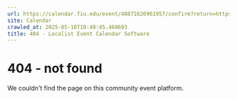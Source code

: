 ```yaml
---
url: https://calendar.fiu.edu/event/48871626961957/confirm?return=https%3A%2F%2Fcalendar.fiu.edu%2Fevent%2Fsummer-a-last-day-to-add-courses-last-day-to-drop-courses-or-withdraw-from-the-university-without-incurring-financial-liability-for-tuition-and-fees
site: Calendar
crawled_at: 2025-05-16T10:49:45.460693
title: 404 - Localist Event Calendar Software
---
```


# 404 - not found
We couldn't find the page on this community event platform.
